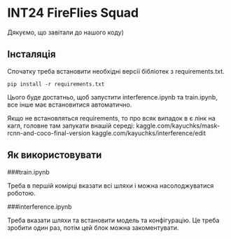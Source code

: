 # INT24 FireFlies Squad
Дякуємо, що завітали до нашого коду)
## Інсталяція
Спочатку треба встановити необхідні версії бібліотек з requirements.txt. 
```
pip install -r requirements.txt
```
Цього буде достатньо, щоб запустити interference.ipynb та train.ipynb, все інше має встановитися автоматично.

Якщо не встановляться requirements, то про всяк випадок в є лінк на кагл, головне там запукати  внашій середі:
kaggle.com/kayuchks/mask-rcnn-and-coco-final-version
kaggle.com/kayuchks/interference/edit
## Як використовувати
###train.ipynb

Треба в першій комірці вказати всі шляхи і можна насолоджуватися роботою.

###interference.ipynb

Треба вказати шляхи та встановити модель та конфігурацію. Це треба зробити один раз, потім цей блок можна закоментувати.
